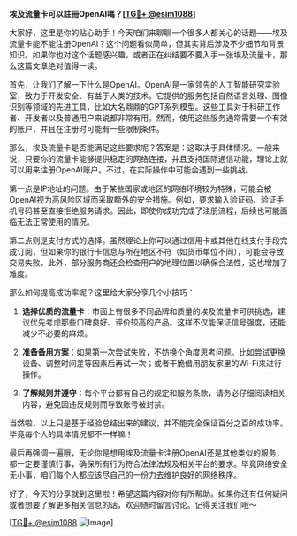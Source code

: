 **埃及流量卡可以註冊OpenAI嗎？[[TG💪+ @esim1088](https://t.me/s/esim1088)]**

大家好，这里是你的贴心助手！今天咱们来聊聊一个很多人都关心的话题——埃及流量卡能不能注册OpenAI？这个问题看似简单，但其实背后涉及不少细节和背景知识。如果你也对这个话题感兴趣，或者正在纠结要不要入手一张埃及流量卡，那么这篇文章绝对值得一读。

首先，让我们了解一下什么是OpenAI。OpenAI是一家领先的人工智能研究实验室，致力于开发安全、有益于人类的技术。它提供的服务包括自然语言处理、图像识别等领域的先进工具，比如大名鼎鼎的GPT系列模型。这些工具对于科研工作者、开发者以及普通用户来说都非常有用。然而，使用这些服务通常需要一个有效的账户，并且在注册时可能有一些限制条件。

那么，埃及流量卡是否能满足这些要求呢？答案是：这取决于具体情况。一般来说，只要你的流量卡能够提供稳定的网络连接，并且支持国际通信功能，理论上就可以用来注册OpenAI账户。不过，在实际操作中可能会遇到一些挑战。

第一点是IP地址的问题。由于某些国家或地区的网络环境较为特殊，可能会被OpenAI视为高风险区域而采取额外的安全措施。例如，要求输入验证码、验证手机号码甚至直接拒绝服务请求。因此，即使你成功完成了注册流程，后续也可能面临无法正常使用的情况。

第二点则是支付方式的选择。虽然理论上你可以通过信用卡或其他在线支付手段完成订阅，但如果你的银行卡信息与所在地区不符（如货币单位不同），可能会导致交易失败。此外，部分服务商还会检查用户的地理位置以确保合法性，这也增加了难度。

那么如何提高成功率呢？这里给大家分享几个小技巧：

1. **选择优质的流量卡**：市面上有很多不同品牌和质量的埃及流量卡可供挑选，建议优先考虑那些口碑良好、评价较高的产品。这样不仅能保证信号强度，还能减少不必要的麻烦。

2. **准备备用方案**：如果第一次尝试失败，不妨换个角度思考问题。比如尝试更换设备、调整时间差等因素后再试一次；或者干脆借用朋友家里的Wi-Fi来进行操作。

3. **了解规则并遵守**：每个平台都有自己的规定和服务条款，请务必仔细阅读相关内容，避免因违反规则而导致账号被封禁。

当然啦，以上只是基于经验总结出来的建议，并不能完全保证百分之百的成功率。毕竟每个人的具体情况都不一样嘛！

最后再强调一遍哦，无论你是想用埃及流量卡注册OpenAI还是其他类似的服务，都一定要谨慎行事，确保所有行为符合法律法规及相关平台的要求。毕竟网络安全无小事，咱们每个人都应该尽自己的一份力去维护良好的网络秩序。

好了，今天的分享就到这里啦！希望这篇内容对你有所帮助。如果你还有任何疑问或者想要了解更多相关信息的话，欢迎随时留言讨论。记得关注我们哦～

[[TG💪+ @esim1088](https://t.me/s/esim1088) ![Image](https://i.postimg.cc/4NQfJmqS/Snipaste-2025-05-13-00-14-12.png)]
